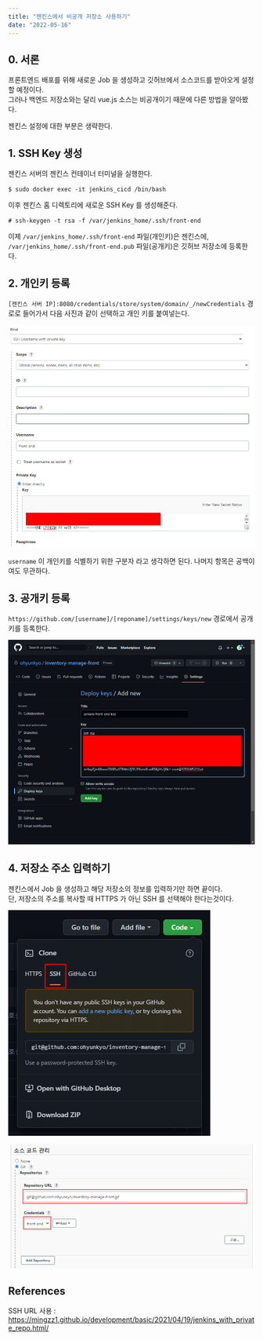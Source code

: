 ```yaml
---
title: "젠킨스에서 비공개 저장소 사용하기"
date: "2022-05-16"
---
```


## 0. 서론
프론트엔드 배포를 위해 새로운 Job 을 생성하고 깃허브에서 소스코드를 받아오게 설정할 예정이다.  
그러나 백엔드 저장소와는 달리 vue.js 소스는 비공개이기 때문에 다른 방법을 알아봤다.  

젠킨스 설정에 대한 부분은 생략한다.

## 1. SSH Key 생성
젠킨스 서버의 젠킨스 컨테이너 터미널을 실행한다.
```shell
$ sudo docker exec -it jenkins_cicd /bin/bash
```

이후 젠킨스 홈 디렉토리에 새로운 SSH Key 를 생성해준다.
```
# ssh-keygen -t rsa -f /var/jenkins_home/.ssh/front-end
```

이제 `/var/jenkins_home/.ssh/front-end` 파일(개인키)은 젠킨스에, `/var/jenkins_home/.ssh/front-end.pub` 파일(공개키)은 깃허브 저장소에 등록한다.

## 2. 개인키 등록
`[젠킨스 서버 IP]:8080/credentials/store/system/domain/_/newCredentials` 경로로 들어가서 다음 사진과 같이 선택하고 개인 키를 붙여넣는다.

![private-key](./200-private-key.png)

`username` 이 개인키를 식별하기 위한 구분자 라고 생각하면 된다. 나머지 항목은 공백이여도 무관하다.

## 3. 공개키 등록
`https://github.com/[username]/[reponame]/settings/keys/new` 경로에서 공개 키를 등록한다.

![public-key](./300-public-key.png)

## 4. 저장소 주소 입력하기
젠킨스에서 Job 을 생성하고 해당 저장소의 정보를 입력하기만 하면 끝이다.  
단, 저장소의 주소를 복사할 때 HTTPS 가 아닌 SSH 를 선택해야 한다는것이다.

![copy-repository-url](./400-0-copy-repository-url.png)

![source-code-manage](./400-1-source-code-manage.png)

## References
SSH URL 사용 : https://mingzz1.github.io/development/basic/2021/04/19/jenkins_with_private_repo.html/